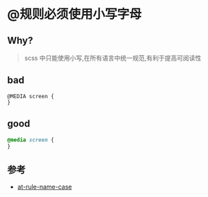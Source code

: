 # @规则必须使用小写字母

## Why?

> scss 中只能使用小写,在所有语言中统一规范,有利于提高可阅读性

## bad

```
@MEDIA screen {
}
```

## good

```scss
@media screen {
}
```

## 参考

- [at-rule-name-case](https://stylelint.io/user-guide/rules/list/at-rule-name-case)
